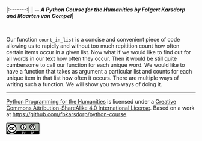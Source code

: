 
<BR>

|:-------:|
| <span style="font-size: 100%"><b>_-- A Python Course for the Humanities by Folgert Karsdorp and Maarten van Gompel_</b></span>|


<BR>

Our function `count_in_list` is a concise and convenient piece of code allowing us to rapidly and without too much repitition count how often certain items occur in a given list. Now what if we would like to find out for all words in our text how often they occur. Then it would be still quite cumbersome to call our function for each unique word. We would like to have a function that takes as argument a particular list and counts for each unique item in that list how often it occurs. There are multiple ways of writing such a function. We will show you two ways of doing it.


----

[Python Programming for the Humanities](http://fbkarsdorp.github.io/python-course) is licensed under a [Creative Commons Attribution-ShareAlike 4.0 International License](https://creativecommons.org/licenses/by-sa/4.0/). Based on a work at https://github.com/fbkarsdorp/python-course.

![Creative Commons](CreativeCommons.png)
